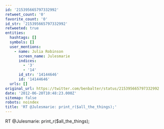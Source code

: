 ```yaml
---
id: '215395665797332992'
retweet_count: '0'
favorite_count: '0'
id_str: '215395665797332992'
retweeted: true
entities:
  hashtags: []
  symbols: []
  user_mentions:
    - name: Julia Robinson
      screen_name: Julesmarie
      indices:
        - '3'
        - '14'
      id_str: '14144646'
      id: '14144646'
  urls: []
original_url: https://twitter.com/benbalter/status/215395665797332992
date: '2012-06-20T10:48:23.000Z'
sitemap: false
robots: noindex
title: 'RT @Julesmarie: print_r($all_the_things);'
---
```


RT @Julesmarie: print_r($all_the_things);